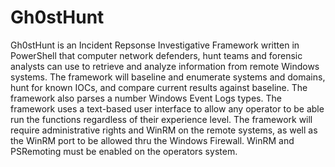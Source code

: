 # Gh0stHunt
Gh0stHunt is an Incident Repsonse Investigative Framework written in PowerShell that computer network defenders, hunt teams and forensic analysts can use to retrieve and analyze information from remote Windows systems. The framework will baseline and enumerate systems and domains, hunt for known IOCs, and compare current results against baseline. The framework also parses a number Windows Event Logs types. The framework uses a text-based user interface to allow any operator to be able run the functions regardless of their experience level. The framework will require administrative rights and WinRM on the remote systems, as well as the WinRM port to be allowed thru the Windows Firewall. WinRM and PSRemoting must be enabled on the operators system.
